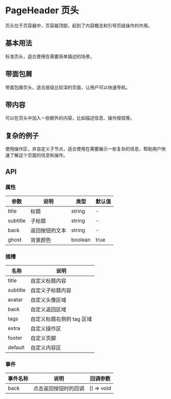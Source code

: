# PageHeader 页头

页头位于页容器中，页容器顶部，起到了内容概览和引导页级操作的作用。

## 基本用法

标准页头，适合使用在需要简单描述的场景。

<demo src="../demos/page-header/page-header-01-base.vue"></demo>

## 带面包屑

带面包屑页头，适合层级比较深的页面，让用户可以快速导航。

<demo src="../demos/page-header/page-header-02-breadcrumb.vue"></demo>

## 带内容

可以在页头中加入一些额外的内容，比如描述信息、操作按钮等。

<demo src="../demos/page-header/page-header-03-content.vue"></demo>

## 复杂的例子

使用操作区，并自定义子节点，适合使用在需要展示一些复杂的信息，帮助用户快速了解这个页面的信息和操作。

<demo src="../demos/page-header/page-header-04-complex.vue"></demo>

## API

### 属性

| 参数 | 说明 | 类型 | 默认值 |
| --- | --- | --- | --- |
| title | 标题 | string | - |
| subtitle | 子标题 | string | - |
| back | 返回按钮的文本 | string | - |
| ghost | 背景颜色 | boolean | true |

### 插槽

| 名称 | 说明 |
| --- | --- |
| title | 自定义标题内容 |
| subtitle | 自定义子标题内容 |
| avatar | 自定义头像区域 |
| back | 自定义返回区域 |
| tags | 自定义标题右侧的 tag 区域 |
| extra | 自定义操作区 |
| footer | 自定义页脚 |
| default | 自定义内容区 |

### 事件

| 事件名称 | 说明 | 回调参数 |
| --- | --- | --- |
| back | 点击返回按钮时的回调 | () => void | 